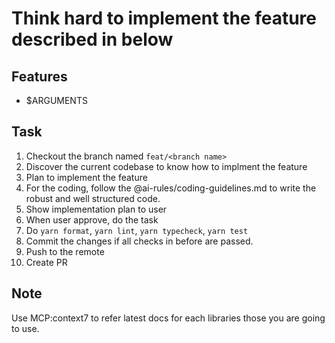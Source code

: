 # Think hard to implement the feature described in below

## Features

- $ARGUMENTS

## Task

1. Checkout the branch named `feat/<branch name>`
2. Discover the current codebase to know how to implment the feature
3. Plan to implement the feature
4. For the coding, follow the @ai-rules/coding-guidelines.md to write the robust and well structured code.
5. Show implementation plan to user
6. When user approve, do the task
7. Do `yarn format`, `yarn lint`, `yarn typecheck`, `yarn test`
8. Commit the changes if all checks in before are passed.
9. Push to the remote
10. Create PR

## Note

Use MCP:context7 to refer latest docs for each libraries those you are going to use.
